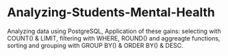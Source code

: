 # Analyzing-Students-Mental-Health
Analyzing data using PostgreSQL, Application of these gains: selecting with COUNT() &amp; LIMIT, filtering with WHERE, ROUND() and aggreagte functions, sorting and grouping with  GROUP BY() &amp; ORDER BY() &amp; DESC.
